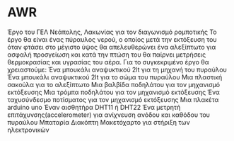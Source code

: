 # AWR
Έργο του ΓΕΛ Νεάπολης, Λακωνίας για τον διαγωνισμό ρομποτικής
Το έργο θα είναι ένας πύραυλος νερού, ο οποίος μετά την εκτόξευση του όταν φτάσει στο μέγιστο ύψος θα απελευθερώνει ένα αλεξίπτωτο για ασφαλή προσγείωση και κατά την πτώση του θα παίρνει μετρήσεις θερμοκρασίας και υγρασίας του αέρα.
Για το συγκεκριμένο έργο θα χρειαστούμε:
Ένα μπουκάλι αναψυκτικού 2lt για τη μηχανή του πυραύλου
Ένα μπουκάλι αναψυκτικού 2lt για το σώμα του πυραύλου
Μια πλαστική σακούλα για το αλεξίπτωτο
Μια βαλβίδα ποδηλάτου για τον μηχανισμό εκτόξευσης
Μια τρόμπα ποδηλάτου για τον μηχανισμό εκτόξευσης
Ένα ταχυσύνδεσμο ποτίσματος για τον μηχανισμό εκτόξευσης
Μια πλακέτα arduino uno
Έναν αισθητήρα DHT11 ή DHT22
Ένα μετρητή επιτάχυνσης(accelerometer) για ανίχνευση ανόδου και καθόδου του πυραύλου
Μπαταρία
Διακόπτη
Μακετόχαρτο για στήριξη των ηλεκτρονικών
